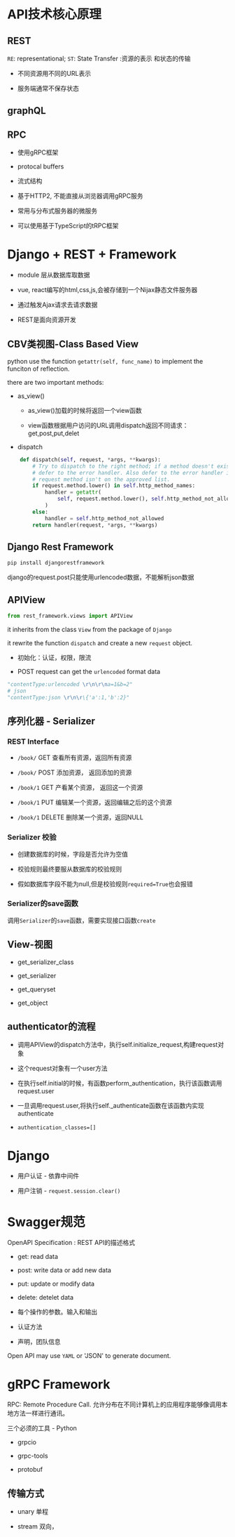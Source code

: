 # API技术核心原理

## REST

`RE`: representational;   `ST`: State Transfer :资源的表示 和状态的传输

- 不同资源用不同的URL表示

- 服务端通常不保存状态

## graphQL

## RPC

- 使用gRPC框架

- protocal buffers

- 流式结构

- 基于HTTP2, 不能直接从浏览器调用gRPC服务

- 常用与分布式服务器的微服务

- 可以使用基于TypeScript的tRPC框架

# Django + REST + Framework

- module 层从数据库取数据

- vue, react编写的html,css,js,会被存储到一个Nijax静态文件服务器

- 通过触发Ajax请求去请求数据

- REST是面向资源开发

## CBV类视图-Class Based View

python use the function `getattr(self, func_name)` to implement the funciton of reflection.

there are two important methods:

- as_view()
  
  - as_view()加载的时候将返回一个view函数
  
  - view函数根据用户访问的URL调用dispatch返回不同请求：get,post,put,delet

- dispatch

```python
    def dispatch(self, request, *args, **kwargs):
        # Try to dispatch to the right method; if a method doesn't exist,
        # defer to the error handler. Also defer to the error handler if the
        # request method isn't on the approved list.
        if request.method.lower() in self.http_method_names:
            handler = getattr(
                self, request.method.lower(), self.http_method_not_allowed
            )
        else:
            handler = self.http_method_not_allowed
        return handler(request, *args, **kwargs)
```

## Django Rest Framework

```bash
pip install djangorestframework
```

django的request.post只能使用urlencoded数据，不能解析json数据

## APIView

```python
from rest_framework.views import APIView
```

it inherits from the class `View` from the package of `Django`

it rewrite the function `dispatch` and create a new `request` object.

- 初始化：认证，权限，限流

- POST request can get the `urlencoded` format data

```python
"contentType:urlencoded \r\n\r\na=1&b=2"
# json
"contentType:json \r\n\r\{'a':1,'b':2}"
```

## 序列化器 - Serializer

### REST Interface

- `/book/` GET 查看所有资源，返回所有资源

- `/book/` POST 添加资源， 返回添加的资源

- `/book/1` GET 产看某个资源， 返回这一个资源

- `/book/1` PUT 编辑某一个资源，返回编辑之后的这个资源

- `/book/1` DELETE 删除某一个资源，返回NULL

### Serializer 校验

- 创建数据库的时候，字段是否允许为空值

- 校验规则最终要服从数据库的校验规则

- 假如数据库字段不能为null,但是校验规则`required=True`也会报错

### Serializer的save函数

调用`Serializer`的`save`函数，需要实现接口函数`create`

## View-视图

- get_serializer_class

- get_serializer

- get_queryset

- get_object

## authenticator的流程

- 调用APIView的dispatch方法中，执行self.initialize_request,构建request对象

- 这个request对象有一个user方法

- 在执行self.initial的时候，有函数perform_authentication，执行该函数调用request.user

- 一旦调用request.user,将执行self._authenticate函数在该函数内实现authenticate

- `authentication_classes=[]`

# Django

- 用户认证 - 依靠中间件

- 用户注销 - `request.session.clear()`

# Swagger规范

OpenAPI Specification : REST API的描述格式

- get: read data

- post: write data or add new data

- put: update or modify data

- delete: detelet data

- 每个操作的参数。输入和输出

- 认证方法

- 声明，团队信息

Open API may use `YAML` or 'JSON' to generate document.

# gRPC Framework

RPC: Remote Procedure Call. 允许分布在不同计算机上的应用程序能够像调用本地方法一样进行通讯。

三个必须的工具 - Python

- grpcio

- grpc-tools

- protobuf

## 传输方式

- unary 单程

- stream 双向，
